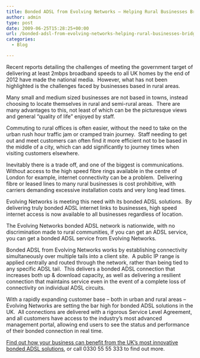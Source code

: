 ```yaml
---
title: Bonded ADSL from Evolving Networks – Helping Rural Businesses Bridge the Digital Divide.
author: admin
type: post
date: 2009-06-25T15:28:25+00:00
url: /bonded-adsl-from-evolving-networks-helping-rural-businesses-bridge-the-digital-divide/
categories:
  - Blog

---
```

Recent reports detailing the challenges of meeting the government target of delivering at least 2mbps broadband speeds to all UK homes by the end of 2012 have made the national media.  However, what has not been highlighted is the challenges faced by businesses based in rural areas.

Many small and medium sized businesses are not based in towns, instead choosing to locate themselves in rural and semi-rural areas.  There are many advantages to this, not least of which can be the picturesque views and general “quality of life” enjoyed by staff.

Commuting to rural offices is often easier, without the need to take on the urban rush hour traffic jam or cramped train journey.  Staff needing to get out and meet customers can often find it more efficient not to be based in the middle of a city, which can add significantly to journey times when visiting customers elsewhere.

Inevitably there is a trade off, and one of the biggest is communications.  Without access to the high speed fibre rings available in the centre of London for example, internet connectivity can be a problem.  Delivering fibre or leased lines to many rural businesses is cost prohibitive, with carriers demanding excessive installation costs and very long lead times.

Evolving Networks is meeting this need with its bonded ADSL solutions.  By delivering truly bonded ADSL internet links to businesses, high speed internet access is now available to all businesses regardless of location.

The Evolving Networks bonded ADSL network is nationwide, with no discrimination made to rural communities, if you can get an ADSL service, you can get a bonded ADSL service from Evolving Networks.

Bonded ADSL from Evolving Networks works by establishing connectivity simultaneously over multiple tails into a client site.  A public IP range is applied centrally and routed through the network, rather than being tied to any specific ADSL tail.  This delivers a bonded ADSL connection that increases both up & download capacity, as well as delivering a resilient connection that maintains service even in the event of a complete loss of connectivity on individual ADSL circuits.

With a rapidly expanding customer base – both in urban and rural areas – Evolving Networks are setting the bar high for bonded ADSL solutions in the UK.  All connections are delivered with a rigorous Service Level Agreement, and all customers have access to the industry’s most advanced management portal, allowing end users to see the status and performance of their bonded connection in real time.

<a title="Contact Evolving Networks - The Bonded ADSL Experts" href="/contact-us" target="_self">Find out how your business can benefit from the UK’s most innovative bonded ADSL solutions</a>, or call 0330 55 55 333 to find out more.